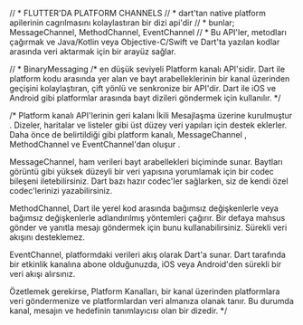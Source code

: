 // * FLUTTER'DA PLATFORM CHANNELS
// * dart'tan native platform apilerinin cagrılmasını kolaylastıran bir dizi api'dir
// * bunlar; MessageChannel, MethodChannel, EventChannel
// * Bu API'ler, metodları çağırmak ve Java/Kotlin veya Objective-C/Swift ve Dart'ta yazılan kodlar arasında veri aktarmak için bir arayüz sağlar.

// * BinaryMessaging
/*
en düşük seviyeli Platform kanalı API'sidir. 
Dart ile platform kodu arasında yer alan 
ve bayt arabelleklerinin bir kanal üzerinden geçişini kolaylaştıran,
çift yönlü ve senkronize bir API'dir. 
Dart ile iOS ve Android gibi platformlar arasında bayt dizileri göndermek için kullanılır.
 */

/*
Platform kanalı API'lerinin geri kalanı İkili Mesajlaşma üzerine kurulmuştur . Dizeler, haritalar ve listeler gibi üst düzey veri yapıları için destek eklerler. Daha önce de belirtildiği gibi platform kanalı, MessageChannel , MethodChannel ve EventChannel'dan oluşur .

MessageChannel, ham verileri bayt arabellekleri biçiminde sunar. Baytları görüntü gibi yüksek düzeyli bir veri yapısına yorumlamak için bir codec bileşeni iletebilirsiniz. Dart bazı hazır codec'ler sağlarken, siz de kendi özel codec'lerinizi yazabilirsiniz.

MethodChannel, Dart ile yerel kod arasında bağımsız değişkenlerle veya bağımsız değişkenlerle adlandırılmış yöntemleri çağırır. Bir defaya mahsus gönder ve yanıtla mesajı göndermek için bunu kullanabilirsiniz. Sürekli veri akışını desteklemez.

EventChannel, platformdaki verileri akış olarak Dart'a sunar. Dart tarafında bir etkinlik kanalına abone olduğunuzda, iOS veya Android'den sürekli bir veri akışı alırsınız.

Özetlemek gerekirse, Platform Kanalları, bir kanal üzerinden platformlara veri göndermenize ve platformlardan veri almanıza olanak tanır. Bu durumda kanal, mesajın ve hedefinin tanımlayıcısı olan bir dizedir.
 */
